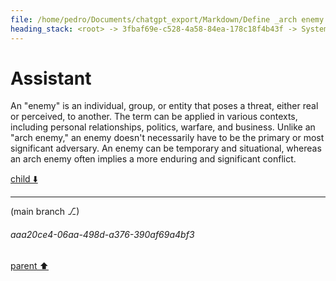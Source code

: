 ```yaml
---
file: /home/pedro/Documents/chatgpt_export/Markdown/Define _arch enemy._.md
heading_stack: <root> -> 3fbaf69e-c528-4a58-84ea-178c18f4b43f -> System -> f2935420-3d9f-46bc-bf07-34555dfed19b -> System -> aaa2eab1-9f5f-4919-83cf-d5a4d4b4526f -> User -> caef047f-360a-4597-bbac-f3a661a3fd88 -> Assistant -> aaa2f670-503d-4df7-b20a-49c59e26f3b3 -> User -> 3c4f98cf-f204-4017-8276-eddc0086428a -> Assistant
---
```

# Assistant

An "enemy" is an individual, group, or entity that poses a threat, either real or perceived, to another. The term can be applied in various contexts, including personal relationships, politics, warfare, and business. Unlike an "arch enemy," an enemy doesn't necessarily have to be the primary or most significant adversary. An enemy can be temporary and situational, whereas an arch enemy often implies a more enduring and significant conflict.

[child ⬇️](#aaa20ce4-06aa-498d-a376-390af69a4bf3)

---

(main branch ⎇)
###### aaa20ce4-06aa-498d-a376-390af69a4bf3
[parent ⬆️](#3c4f98cf-f204-4017-8276-eddc0086428a)
